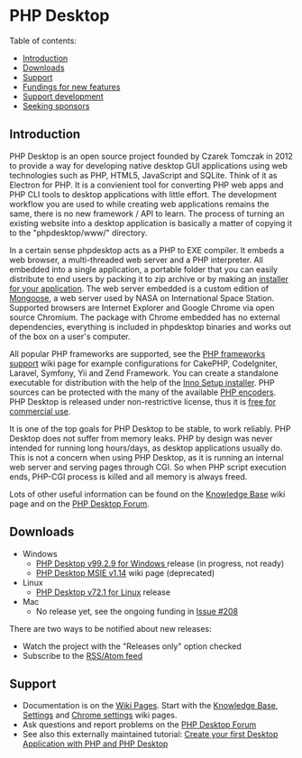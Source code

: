# PHP Desktop


Table of contents:
* [Introduction](#introduction)
* [Downloads](#downloads)
* [Support](#support)
* [Fundings for new features](#fundings-for-new-features)
* [Support development](#support-development)
* [Seeking sponsors](#seeking-sponsors)


## Introduction

PHP Desktop is an open source project founded by Czarek Tomczak
in 2012 to provide a way for developing native desktop GUI applications
using web technologies such as PHP, HTML5, JavaScript and SQLite. Think
of it as Electron for PHP. It is a convienient tool for converting PHP
web apps and PHP CLI tools to desktop applications with little effort.
The development workflow you are used to while creating web applications
remains the same, there is no new framework / API to learn. The process
of turning an existing website into a desktop application is basically
a matter of copying it to the "phpdesktop/www/" directory.

In a certain sense phpdesktop acts as a PHP to EXE compiler. It embeds
a web browser, a multi-threaded web server and a PHP interpreter. All
embedded into a single application, a portable folder that you can easily
distribute to end users by packing it to zip archive or by making an
[installer for your application](../../wiki/Knowledge-Base#application-installer).
The web server embedded is a custom edition of
[Mongoose](https://en.wikipedia.org/wiki/Mongoose_(web_server)),
a web server used by NASA on International Space Station.
Supported browsers are Internet Explorer and Google Chrome via
open source Chromium. The package with Chrome embedded has no
external dependencies, everything is included in phpdesktop binaries
and works out of the box on a user's computer.

All popular PHP frameworks are supported, see the
[PHP frameworks support](../../wiki/PHP-frameworks-support) wiki page
for example configurations for CakePHP, CodeIgniter, Laravel, Symfony, Yii
and Zend Framework.  You can create a standalone executable for
distribution with the help of the
[Inno Setup installer](../../wiki/Knowledge-Base#application-installer).
PHP sources can be protected with the many of the available
[PHP encoders](../../wiki/Knowledge-Base#how-do-i-protect-php-sources-in-the-www-directory).
PHP Desktop is released under non-restrictive license, thus it is
[free for commercial use](../../wiki/Knowledge-Base#can-i-use-php-desktop-in-a-commercial-closed-sourced-project).

It is one of the top goals for PHP Desktop to be stable, to work reliably.
PHP Desktop does not suffer from memory leaks. PHP by design was never
intended for running long hours/days, as desktop applications usually do.
This is not a concern when using PHP Desktop, as it is running an internal
web server and serving pages through CGI. So when PHP script execution
ends, PHP-CGI process is killed and all memory is always freed.

Lots of other useful information can be found on the
[Knowledge Base](../../wiki/Knowledge-Base) wiki page and on the
[PHP Desktop Forum](https://groups.google.com/d/forum/phpdesktop).


## Downloads

  * Windows
    - [PHP Desktop v99.2.9 for Windows
](https://github.com/syracine69/phpdesktop/releases/tag/chrome-v99.2.9-rc)
      release  (in progress, not ready)
    - [PHP Desktop MSIE v1.14](https://github.com/cztomczak/phpdesktop/wiki/PHP-Desktop-MSIE-v1.14)
      wiki page  (deprecated)
  * Linux
    - [PHP Desktop v72.1 for Linux](https://github.com/cztomczak/phpdesktop/releases/tag/linux-v72.0)
    release
  * Mac
    - No release yet, see the ongoing funding in
      [Issue #208](https://github.com/cztomczak/phpdesktop/issues/208)

There are two ways to be notified about new releases:
- Watch the project with the "Releases only" option checked
- Subscribe to the [RSS/Atom feed](https://github.com/syracine69/phpdesktop/releases.atom)


## Support

* Documentation is on the [Wiki Pages](../../wiki). Start with the
  [Knowledge Base](../../wiki/Knowledge-Base), [Settings](../../wiki/Settings)
  and [Chrome settings](../../wiki/Chrome-settings) wiki pages.
* Ask questions and report problems on the
  [PHP Desktop Forum](https://groups.google.com/d/forum/phpdesktop)
* See also this externally maintained tutorial:
  [Create your first Desktop Application with PHP and PHP Desktop](http://phpocean.com/tutorials/design-and-illustration/create-your-first-desktop-application-with-php-and-php-desktop/4)

[//]: # ( ## Fundings for new features )

[//]: # ( Here is a list of ongoing fundings for new features in PHP Desktop: )

[//]: # ( Feature | Funds gathered | Issue | Status )
[//]: # ( --- | --- | --- | --- )
[//]: # ( Chrome v90 release for Windows | $505 of $2,000 | [Issue #227] https://github.com/cztomczak/phpdesktop/issues/227 | Ongoing funding )
[//]: # ( Initial Mac release | $1350 of $2,000 | [Issue #208] https://github.com/cztomczak/phpdesktop/issues/208 | Ongoing funding )

[//]: # ( Below is a list of completed fundings with features already implemented: )

[//]: # ( Feature | Funds gathered | Issue | Status )
[//]: # ( --- | --- | --- | --- )
[//]: # ( Initial Linux release | $1,500 of $1,500 | [Issue #221] https://github.com/cztomczak/phpdesktop/issues/221 | Done )

[//]: # ( Fundings for other features submitted in the issue tracker and the ones presented on the )
[//]: # ( [PHP Desktop Pro] https://github.com/cztomczak/phpdesktop/wiki/PHP-Desktop-Pro )
[//]: # ( wiki page are also possible, just let know Czarek. )


[//]: # ( ## Support development )

[//]: # ( If you would like to support PHP Desktop general development efforts by )
[//]: # ( making a donation please click the Donate button below: )

[//]: # ( [![Donate] https://raw.githubusercontent.com/wiki/cztomczak/cefpython/images/donate.gif ] https://www.paypal.com/cgi-bin/webscr?cmd=_s-xclick&hosted_button_id=JQSTPDRRM8AQ8 )


[//]: # ( ## Seeking sponsors )

[//]: # ( PHP Desktop is seeking companies to sponsor further development of the project. )
[//]: # ( There are many proposals for new features submitted in the issue tracker and )
[//]: # ( on wiki pages. Most notable are: )

[//]: # ( * Monthly releases with latest Chrome )
[//]: # ( * An automated build system )
[//]: # ( * Cross-platform support with full functionality on Mac and Linux )
[//]: # ( * More Javascript and PHP API exposed for accomplishing desktop specific tasks )
[//]: # ( * Better integration with desktop, taskbar and systray )
[//]: # ( * HTTPS/SSL support )
[//]: # ( * Custom window themes )
[//]: # ( * Running app in background )
[//]: # ( * SQLite encryption )
[//]: # ( * Desktop notifications )

[//]: # ( If your company would like to sponsor PHP Desktop development efforts )
[//]: # ( then please contact [Czarek] https://www.linkedin.com/in/czarektomczak/ . )
[//]: # ( Long term sponsorships are welcome and Czarek is open to ideas about )
[//]: # ( the project. He would love to spend more time on developing this project, )
[//]: # ( but he can't afford doing so in his free time. )
